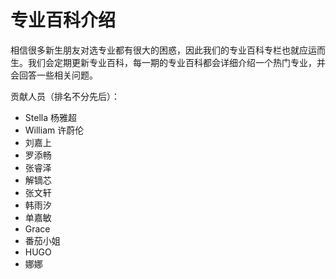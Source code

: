 # 专业百科介绍

相信很多新生朋友对选专业都有很大的困惑，因此我们的专业百科专栏也就应运而生。我们会定期更新专业百科，每一期的专业百科都会详细介绍一个热门专业，并会回答一些相关问题。

贡献人员（排名不分先后）：

* Stella 杨雅超
* William 许蔚伦
* 刘嘉上
* 罗添畅
* 张睿泽
* 解镝芯
* 张文轩
* 韩雨汐
* 单嘉敏
* Grace
* 番茄小姐
* HUGO
* 娜娜

